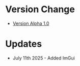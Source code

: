# Version Change
- [Version Alpha 1.0](https://github.com/Roberto341/Fay-Engine/tree/release-a1)

# Updates
- July 11th 2025 - Added ImGui